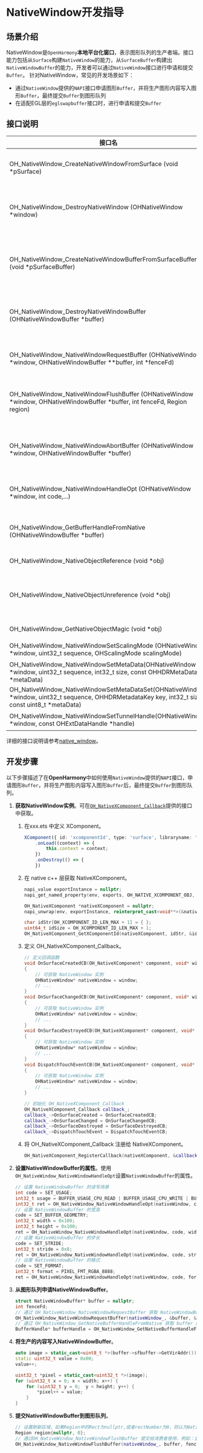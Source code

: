 # NativeWindow开发指导

## 场景介绍

NativeWindow是`OpenHarmony`**本地平台化窗口**，表示图形队列的生产者端。接口能力包括从`Surface`构建`NativeWindow`的能力，从`SurfaceBuffer`构建出`NativeWindowBuffer`的能力，开发者可以通过`NativeWindow`接口进行申请和提交`Buffer`。
针对NativeWindow，常见的开发场景如下：

* 通过`NativeWindow`提供的`NAPI`接口申请图形`Buffer`，并将生产图形内容写入图形`Buffer`，最终提交`Buffer`到图形队列
* 在适配EGL层的`eglswapbuffer`接口时，进行申请和提交`Buffer`

## 接口说明

| 接口名 | 描述 | 
| -------- | -------- |
| OH_NativeWindow_CreateNativeWindowFromSurface (void \*pSurface) | 创建NativeWindow实例，每次调用都会产生一个新的NativeWindow实例。 | 
| OH_NativeWindow_DestroyNativeWindow (OHNativeWindow \*window) | 将NativeWindow对象的引用计数减1，当引用计数为0的时候，该NativeWindow对象会被析构掉。 | 
| OH_NativeWindow_CreateNativeWindowBufferFromSurfaceBuffer (void \*pSurfaceBuffer) | 创建NativeWindowBuffer实例，每次调用都会产生一个新的NativeWindowBuffer实例。 | 
| OH_NativeWindow_DestroyNativeWindowBuffer (OHNativeWindowBuffer \*buffer) | 将NativeWindowBuffer对象的引用计数减1，当引用计数为0的时候，该NativeWindowBuffer对象会被析构掉。 | 
| OH_NativeWindow_NativeWindowRequestBuffer (OHNativeWindow \*window, OHNativeWindowBuffer \*\*buffer, int \*fenceFd) | 通过NativeWindow对象申请一块NativeWindowBuffer，用以内容生产。 | 
| OH_NativeWindow_NativeWindowFlushBuffer (OHNativeWindow \*window, OHNativeWindowBuffer \*buffer, int fenceFd, Region region) | 通过NativeWindow将生产好内容的NativeWindowBuffer放回到Buffer队列中，用以内容消费。 | 
| OH_NativeWindow_NativeWindowAbortBuffer (OHNativeWindow \*window, OHNativeWindowBuffer \*buffer) | 通过NativeWindow将之前申请出来的NativeWindowBuffer返还到Buffer队列中，供下次再申请。 | 
| OH_NativeWindow_NativeWindowHandleOpt (OHNativeWindow \*window, int code,...) | 设置/获取NativeWindow的属性，包括设置/获取宽高、内容格式等。 | 
| OH_NativeWindow_GetBufferHandleFromNative (OHNativeWindowBuffer \*buffer) | 通过NativeWindowBuffer获取该buffer的BufferHandle指针。 | 
| OH_NativeWindow_NativeObjectReference (void \*obj) | 增加一个NativeObject的引用计数。 | 
| OH_NativeWindow_NativeObjectUnreference (void \*obj) | 减少一个NativeObject的引用计数，当引用计数减少为0时，该NativeObject将被析构掉。 | 
| OH_NativeWindow_GetNativeObjectMagic (void \*obj) | 获取NativeObject的MagicId。 | 
| OH_NativeWindow_NativeWindowSetScalingMode (OHNativeWindow \*window, uint32_t sequence, OHScalingMode scalingMode) | 设置NativeWindow的缩放模式。 | 
| OH_NativeWindow_NativeWindowSetMetaData(OHNativeWindow \*window, uint32_t sequence, int32_t size, const OHHDRMetaData \*metaData) | 设置NativeWindow的HDR静态元数据。 | 
| OH_NativeWindow_NativeWindowSetMetaDataSet(OHNativeWindow \*window, uint32_t sequence, OHHDRMetadataKey key, int32_t size, const uint8_t \*metaData) | 设置NativeWindow的HDR静态元数据集。 | 
| OH_NativeWindow_NativeWindowSetTunnelHandle(OHNativeWindow \*window, const OHExtDataHandle \*handle) | 设置NativeWindow的TunnelHandle。 | 

详细的接口说明请参考[native_window](../reference/native-apis/_native_window.md)。

## 开发步骤

以下步骤描述了在**OpenHarmony**中如何使用`NativeWindow`提供的`NAPI`接口，申请图形`Buffer`，并将生产图形内容写入图形`Buffer`后，最终提交`Buffer`到图形队列。

1. **获取NativeWindow实例**。可在[`OH_NativeXComponent_Callback`](../reference/native-apis/_o_h___native_x_component___callback.md)提供的接口中获取。
   1. 在xxx.ets 中定义 XComponent。
        ```ts
        XComponent({ id: 'xcomponentId', type: 'surface', libraryname: 'nativerender'})
            .onLoad((context) => {
                this.context = context;
            })
            .onDestroy(() => {
            })
        ```
   2. 在 native c++ 层获取 NativeXComponent。
       ```c++
       napi_value exportInstance = nullptr;
       napi_get_named_property(env, exports, OH_NATIVE_XCOMPONENT_OBJ, &exportInstance);

       OH_NativeXComponent *nativeXComponent = nullptr;
       napi_unwrap(env, exportInstance, reinterpret_cast<void**>(&nativeXComponent));

       char idStr[OH_XCOMPONENT_ID_LEN_MAX + 1] = { };
       uint64_t idSize = OH_XCOMPONENT_ID_LEN_MAX + 1;
       OH_NativeXComponent_GetXComponentId(nativeXComponent, idStr, &idSize);
        ```
   3. 定义 OH_NativeXComponent_Callback。
       ```c++
       // 定义回调函数
       void OnSurfaceCreatedCB(OH_NativeXComponent* component, void* window)
       {
           // 可获取 NativeWindow 实例
           OHNativeWindow* nativeWindow = window;
           // ...
       }
       void OnSurfaceChangedCB(OH_NativeXComponent* component, void* window)
       {
           // 可获取 NativeWindow 实例
           OHNativeWindow* nativeWindow = window;
           // ...
       }
       void OnSurfaceDestroyedCB(OH_NativeXComponent* component, void* window)
       {
           // 可获取 NativeWindow 实例
           OHNativeWindow* nativeWindow = window;
           // ...
       }
       void DispatchTouchEventCB(OH_NativeXComponent* component, void* window)
       {
           // 可获取 NativeWindow 实例
           OHNativeWindow* nativeWindow = window;
           // ...
       }
       ```
       ```c++
       // 初始化 OH_NativeXComponent_Callback
       OH_NativeXComponent_Callback callback_;
       callback_->OnSurfaceCreated = OnSurfaceCreatedCB;
       callback_->OnSurfaceChanged = OnSurfaceChangedCB;
       callback_->OnSurfaceDestroyed = OnSurfaceDestroyedCB;
       callback_->DispatchTouchEvent = DispatchTouchEventCB;
       ```
   4. 将 OH_NativeXComponent_Callback 注册给 NativeXComponent。
       ```c++
       OH_NativeXComponent_RegisterCallback(nativeXComponent, &callback_);
       ```

2. **设置NativeWindowBuffer的属性**。使用`OH_NativeWindow_NativeWindowHandleOpt`设置`NativeWindowBuffer`的属性。
    ```c++
    // 设置 NativeWindowBuffer 的读写场景
    int code = SET_USAGE;
    int32_t usage = BUFFER_USAGE_CPU_READ | BUFFER_USAGE_CPU_WRITE | BUFFER_USAGE_MEM_DMA;
    int32_t ret = OH_NativeWindow_NativeWindowHandleOpt(nativeWindow, code, usage);
    // 设置 NativeWindowBuffer 的宽高
    code = SET_BUFFER_GEOMETRY;
    int32_t width = 0x100;
    int32_t height = 0x100;
    ret = OH_NativeWindow_NativeWindowHandleOpt(nativeWindow, code, width, height);
    // 设置 NativeWindowBuffer 的步长
    code = SET_STRIDE;
    int32_t stride = 0x8;
    ret = OH_NativeWindow_NativeWindowHandleOpt(nativeWindow, code, stride);
    // 设置 NativeWindowBuffer 的格式
    code = SET_FORMAT;
    int32_t format = PIXEL_FMT_RGBA_8888;
    ret = OH_NativeWindow_NativeWindowHandleOpt(nativeWindow, code, format);
    ```

3. **从图形队列申请NativeWindowBuffer**。
    ```c++
    struct NativeWindowBuffer* buffer = nullptr;
    int fenceFd;
    // 通过 OH_NativeWindow_NativeWindowRequestBuffer 获取 NativeWindowBuffer 实例
    OH_NativeWindow_NativeWindowRequestBuffer(nativeWindow_, &buffer, &fenceFd);
    // 通过 OH_NativeWindow_GetNativeBufferHandleFromNative 获取 buffer 的 handle
    BufferHandle* bufferHandle = OH_NativeWindow_GetNativeBufferHandleFromNative(buffer);
    ```

4. **将生产的内容写入NativeWindowBuffer**。
    ```c++
    auto image = static_cast<uint8_t *>(buffer->sfbuffer->GetVirAddr());
    static uint32_t value = 0x00;
    value++;

    uint32_t *pixel = static_cast<uint32_t *>(image);
    for (uint32_t x = 0; x < width; x++) {
        for (uint32_t y = 0;  y < height; y++) {
            *pixel++ = value;
        }
    }
    ```

5. **提交NativeWindowBuffer到图形队列**。
    ```c++
    // 设置刷新区域，如果Region中的Rect为nullptr,或者rectNumber为0，则认为NativeWindowBuffer全部有内容更改。
    Region region{nullptr, 0};
    // 通过OH_NativeWindow_NativeWindowFlushBuffer 提交给消费者使用，例如：显示在屏幕上。
    OH_NativeWindow_NativeWindowFlushBuffer(nativeWindow_, buffer, fenceFd, region);
    ```
